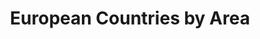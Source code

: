 ---
title: European Countries by Area
herb_id: european_countries_by_area
contributors:
- github: datumorphism
  name: datumorphism
data:
- fields:
  - description: name of the country
    name: country_name
  - description: alpha 2 code of the country
    name: alpha_2
  - description: alpha 3 code of the country
    name: alpha_3
  - description: alternative names of the country
    name: alt_names
  - description: numeric code of the country
    name: numeric
  - description: area in Europe of the country in unit of kilometer square
    name: area_km2
  - description: notes about the area
    name: area_comment
  format: csv
  name: european countries in csv format
  path: dataset/european_countries.csv
  size: 8.5K
  updated_at: '2020-02-17'
- fields:
  - description: name of the country
    name: country_name
  - description: alpha 2 code of the country
    name: alpha_2
  - description: alpha 3 code of the country
    name: alpha_3
  - description: alternative names of the country
    name: alt_names
  - description: numeric code of the country
    name: numeric
  - description: area in Europe of the country in unit of kilometer square
    name: area_km2
  - description: notes about the area
    name: area_comment
  format: json
  name: european countries in json format
  path: dataset/european_countries.json
  size: 4K
  updated_at: '2020-02-17'
description: European countries and their areas in Europe
name: European Countries by Area
references:
- link: https://en.wikipedia.org/wiki/List_of_European_countries_by_area
  name: List of European countries by area from Wikipedia
repository: datumorphism/dataset-european-countries
tags:
- Geo

---